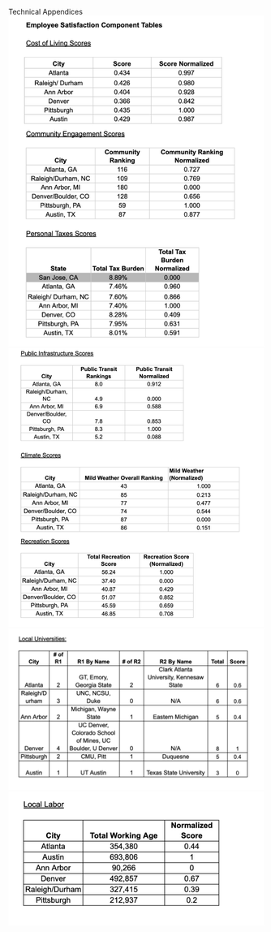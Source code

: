Technical Appendices
![picture1](picture1.png)
![picture2](picture2.png)
![picture3](picture3.png)
![picture4](picture4.png)

